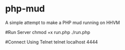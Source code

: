 php-mud
=======

A simple attempt to make a PHP mud running on HHVM

#Run Server
chmod +x run.php
./run.php

#Connect Using Telnet
telnet localhost 4444

